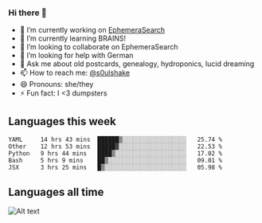 ### Hi there 👋

<!--
**soulshake/soulshake** is a ✨ _special_ ✨ repository because its `README.md` (this file) appears on your GitHub profile.

Here are some ideas to get you started:

- 🔭 I’m currently working on ...
- 🌱 I’m currently learning ...
- 👯 I’m looking to collaborate on ...
- 🤔 I’m looking for help with ...
- 💬 Ask me about ...
- 📫 How to reach me: ...
- 😄 Pronouns: ...
- ⚡ Fun fact: ...
-->


- 🔭 I’m currently working on [EphemeraSearch](https://www.ephemerasearch.com/)
- 🌱 I’m currently learning BRAINS!
- 👯 I’m looking to collaborate on EphemeraSearch
- 🤔 I’m looking for help with German
- 💬 Ask me about old postcards, genealogy, hydroponics, lucid dreaming
- 📫 How to reach me: [@s0ulshake](https://twitter.com/soulshake)
- 😄 Pronouns: she/they
- ⚡ Fun fact: I <3 dumpsters

## Languages this week

<!--START_SECTION:waka-->
```text
YAML     14 hrs 43 mins  ██████▒░░░░░░░░░░░░░░░░░░   25.74 % 
Other    12 hrs 53 mins  █████▓░░░░░░░░░░░░░░░░░░░   22.53 % 
Python   9 hrs 44 mins   ████▒░░░░░░░░░░░░░░░░░░░░   17.02 % 
Bash     5 hrs 9 mins    ██▒░░░░░░░░░░░░░░░░░░░░░░   09.01 % 
JSX      3 hrs 25 mins   █▒░░░░░░░░░░░░░░░░░░░░░░░   05.98 % 
```
<!--END_SECTION:waka-->

## Languages all time
![Alt text](https://wakatime.com/share/@aj/6aa10b67-a5e9-4fb1-acaf-8692f4385172.svg)
